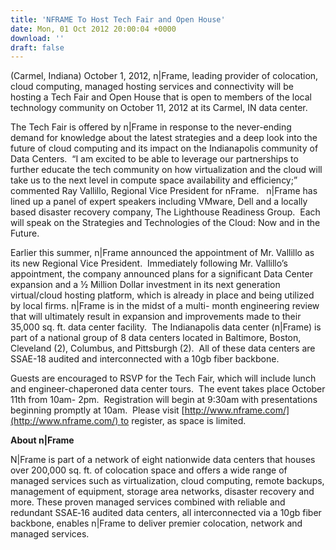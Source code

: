 ```yaml
---
title: 'NFRAME To Host Tech Fair and Open House'
date: Mon, 01 Oct 2012 20:00:04 +0000
download: ''
draft: false
---
```


(Carmel, Indiana) October 1, 2012, n|Frame, leading provider of colocation, cloud computing, managed hosting services and connectivity will be hosting a Tech Fair and Open House that is open to members of the local technology community on October 11, 2012 at its Carmel, IN data center.

The Tech Fair is offered by n|Frame in response to the never-ending demand for knowledge about the latest strategies and a deep look into the future of cloud computing and its impact on the Indianapolis community of Data Centers.  “I am excited to be able to leverage our partnerships to further educate the tech community on how virtualization and the cloud will take us to the next level in compute space availability and efficiency;” commented Ray Vallillo, Regional Vice President for nFrame.   n|Frame has lined up a panel of expert speakers including VMware, Dell and a locally based disaster recovery company, The Lighthouse Readiness Group.  Each will speak on the Strategies and Technologies of the Cloud: Now and in the Future.

Earlier this summer, n|Frame announced the appointment of Mr. Vallillo as its new Regional Vice President.  Immediately following Mr. Vallillo’s appointment, the company announced plans for a significant Data Center expansion and a ½ Million Dollar investment in its next generation virtual/cloud hosting platform, which is already in place and being utilized by local firms. n|Frame is in the midst of a multi- month engineering review that will ultimately result in expansion and improvements made to their 35,000 sq. ft. data center facility.  The Indianapolis data center (n|Frame) is part of a national group of 8 data centers located in Baltimore, Boston, Cleveland (2), Columbus, and Pittsburgh (2).  All of these data centers are SSAE-18 audited and interconnected with a 10gb fiber backbone.

Guests are encouraged to RSVP for the Tech Fair, which will include lunch and engineer-chaperoned data center tours.  The event takes place October 11th from 10am- 2pm.  Registration will begin at 9:30am with presentations beginning promptly at 10am.  Please visit [http://www.nframe.com/](http://www.nframe.com/) to register, as space is limited.

**About n|Frame**

N|Frame is part of a network of eight nationwide data centers that houses over 200,000 sq. ft. of colocation space and offers a wide range of managed services such as virtualization, cloud computing, remote backups, management of equipment, storage area networks, disaster recovery and more. These proven managed services combined with reliable and redundant SSAE‐16 audited data centers, all interconnected via a 10gb fiber backbone, enables n|Frame to deliver premier colocation, network and managed services.